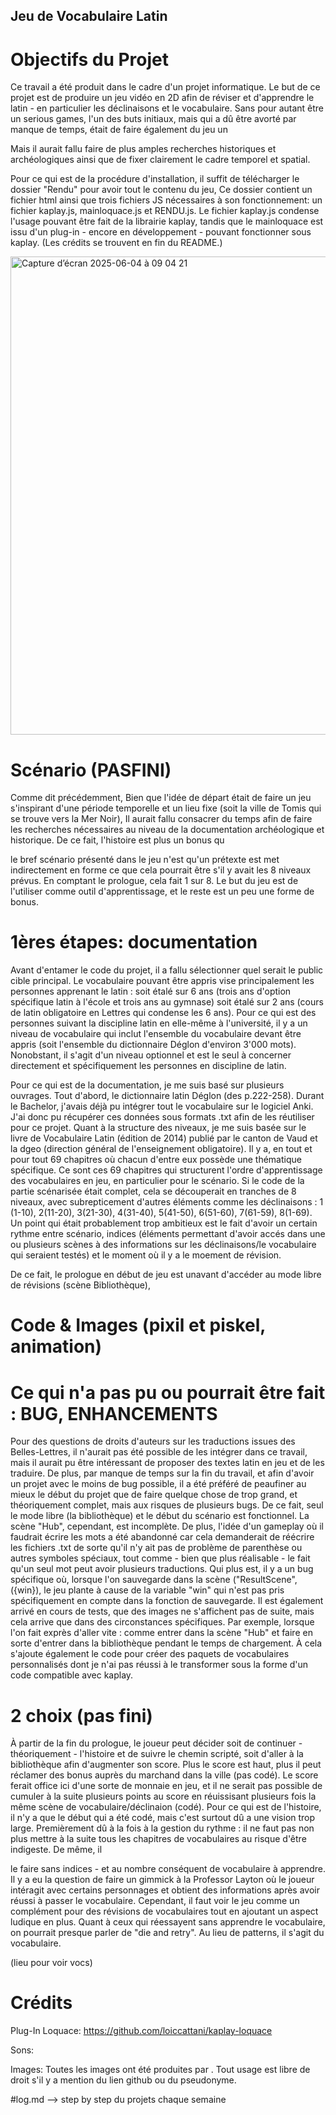 ## Jeu de Vocabulaire Latin

# Objectifs du Projet
Ce travail a été produit dans le cadre d'un projet informatique. Le but de ce projet est de produire un jeu vidéo en 2D afin de réviser et d'apprendre le latin - en particulier les déclinaisons et le vocabulaire. Sans pour autant être un serious games, l'un des buts initiaux, mais qui a dû être avorté par manque de temps, était de faire également du jeu un


Mais il aurait fallu faire de plus amples recherches historiques et archéologiques ainsi que de fixer clairement le cadre temporel et spatial.

Pour ce qui est de la procédure d'installation, il suffit de télécharger le dossier "Rendu" pour avoir tout le contenu du jeu, Ce dossier contient un fichier html ainsi que trois fichiers JS nécessaires à son fonctionnement: un fichier kaplay.js, mainloquace.js et RENDU.js. Le fichier kaplay.js condense l'usage pouvant être fait de la librairie kaplay, tandis que le mainloquace est issu d'un plug-in - encore en développement - pouvant fonctionner sous kaplay. (Les crédits se trouvent en fin du README.)

<img width="765" alt="Capture d’écran 2025-06-04 à 09 04 21" src="https://github.com/user-attachments/assets/d0c0cf70-94b1-4e61-802f-8dedafcb4ec7" />

# Scénario (PASFINI)
Comme dit précédemment, 
Bien que l'idée de départ était de faire un jeu s'inspirant d'une période temporelle et un lieu fixe (soit la ville de Tomis qui se trouve vers la Mer Noir), 
Il aurait fallu consacrer du temps afin de faire les recherches nécessaires au niveau de la documentation archéologique et historique.
De ce fait, l'histoire est plus un bonus qu

le bref scénario présenté dans le jeu n'est qu'un prétexte est met indirectement en forme ce que cela pourrait être s'il y avait les 8 niveaux prévus. En comptant le prologue, cela fait 1 sur 8. Le but du jeu est de l'utiliser comme outil d'apprentissage, et le reste est un peu une forme de bonus.





# 1ères étapes: documentation

Avant d'entamer le code du projet, il a fallu sélectionner quel serait le public cible principal. Le vocabulaire pouvant être appris vise principalement les personnes apprenant le latin : soit étalé sur 6 ans (trois ans d'option spécifique latin à l'école et trois ans au gymnase) soit étalé sur 2 ans (cours de latin obligatoire en Lettres qui condense les 6 ans). Pour ce qui est des personnes suivant la discipline latin en elle-même à l'université, il y a un niveau de vocabulaire qui inclut l'ensemble du vocabulaire devant être appris (soit l'ensemble du dictionnaire Déglon d'environ 3'000 mots). Nonobstant, il s'agit d'un niveau optionnel et est le seul à concerner directement et spécifiquement les personnes en discipline de latin.

Pour ce qui est de la documentation, je me suis basé sur plusieurs ouvrages. Tout d'abord, le dictionnaire latin Déglon (des p.222-258). Durant le Bachelor, j'avais déjà pu intégrer tout le vocabulaire sur le logiciel Anki. J'ai donc pu récupérer ces données sous formats .txt afin de les réutiliser pour ce projet.
Quant à la structure des niveaux, je me suis basée sur le livre de Vocabulaire Latin (édition de 2014) publié par le canton de Vaud et la dgeo (direction général de l'enseignement obligatoire). Il y a, en tout et pour tout 69 chapitres où chacun d'entre eux possède une thématique spécifique. Ce sont ces 69 chapitres qui structurent l'ordre d'apprentissage des vocabulaires en jeu, en particulier pour le scénario. Si le code de la partie scénarisée était complet, cela se découperait en tranches de 8 niveaux, avec subrepticement d'autres éléments comme les déclinaisons : 1 (1-10), 2(11-20), 3(21-30), 4(31-40), 5(41-50), 6(51-60), 7(61-59), 8(1-69). Un point qui était probablement trop ambitieux est le fait d'avoir un certain rythme entre scénario, indices (éléments permettant d'avoir accés dans une ou plusieurs scènes à des informations sur les déclinaisons/le vocabulaire qui seraient testés) et le moment où il y a le moement de révision. 

De ce fait, le prologue en début de jeu est unavant d'accéder au mode libre de révisions (scène Bibliothèque),

# Code & Images (pixil et piskel, animation)

# Ce qui n'a pas pu ou pourrait être fait : BUG, ENHANCEMENTS
Pour des questions de droits d'auteurs sur les traductions issues des Belles-Lettres, il n'aurait pas été possible de les intégrer dans ce travail, mais il aurait pu être intéressant de proposer des textes latin en jeu et de les traduire. De plus, par manque de temps sur la fin du travail, et afin d'avoir un projet avec le moins de bug possible, il a été préféré de peaufiner au mieux le début du projet que de faire quelque chose de trop grand, et théoriquement complet, mais aux risques de plusieurs bugs. De ce fait, seul le mode libre (la bibliothèque) et le début du scénario est fonctionnel. La scène "Hub", cependant, est incomplète. 
De plus, l'idée d'un gameplay où il faudrait écrire les mots a été abandonné car cela demanderait de réécrire les fichiers .txt de sorte qu'il n'y ait pas de problème de parenthèse ou autres symboles spéciaux, tout comme - bien que plus réalisable - le fait qu'un seul mot peut avoir plusieurs traductions.
Qui plus est, il y a un bug spécifique où, lorsque l'on sauvegarde dans la scène ("ResultScene", ({win}), le jeu plante à cause de la variable "win" qui n'est pas pris spécifiquement en compte dans la fonction de sauvegarde. Il est également arrivé en cours de tests, que des images ne s'affichent pas de suite, mais cela arrive que dans des circonstances spécifiques. Par exemple, lorsque l'on fait exprès d'aller vite : comme entrer dans la scène "Hub" et faire en sorte d'entrer dans la bibliothèque pendant le temps de chargement.
À cela s'ajoute également le code pour créer des paquets de vocabulaires personnalisés dont je n'ai pas réussi à le transformer sous la forme d'un code compatible avec kaplay.

# 2 choix (pas fini)
À partir de la fin du prologue, le joueur peut décider soit de continuer - théoriquement - l'histoire et de suivre le chemin scripté, soit d'aller à la bibliothèque afin d'augmenter son score. Plus le score est haut, plus il peut réclamer des bonus auprès du marchand dans la ville (pas codé). Le score ferait office ici d'une sorte de monnaie en jeu, et il ne serait pas possible de cumuler à la suite plusieurs points au score en réuissisant plusieurs fois la même scène de vocabulaire/déclinaion (codé). 
Pour ce qui est de l'histoire, il n'y a que le début qui a été codé, mais c'est surtout dû a une vision trop large. Premièrement dû à la fois à la gestion du rythme : il ne faut pas non plus mettre à la suite tous les chapitres de vocabulaires au risque d'être indigeste. De même, il

le faire sans indices - et au nombre conséquent de vocabulaire à apprendre. Il y a eu la question de faire un gimmick à la Professor Layton où le joueur intéragit avec certains personnages et obtient des informations après avoir réussi à passer le vocabulaire. Cependant, il faut voir le jeu comme un complément pour des révisions de vocabulaires tout en ajoutant un aspect ludique en plus. Quant à ceux qui réessayent sans apprendre le vocabulaire, on pourrait presque parler de "die and retry". Au lieu de patterns, il s'agit du vocabulaire.

(lieu pour voir vocs)

# Crédits

Plug-In Loquace: https://github.com/loiccattani/kaplay-loquace

Sons: 

Images: Toutes les images ont été produites par . Tout usage est libre de droit s'il y a mention du lien github ou du pseudonyme.




#log.md --> step by step du projets chaque semaine

